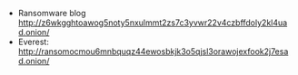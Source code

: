 
- Ransomware blog http://z6wkgghtoawog5noty5nxulmmt2zs7c3yvwr22v4czbffdoly2kl4uad.onion/
- Everest: http://ransomocmou6mnbquqz44ewosbkjk3o5qjsl3orawojexfook2j7esad.onion/